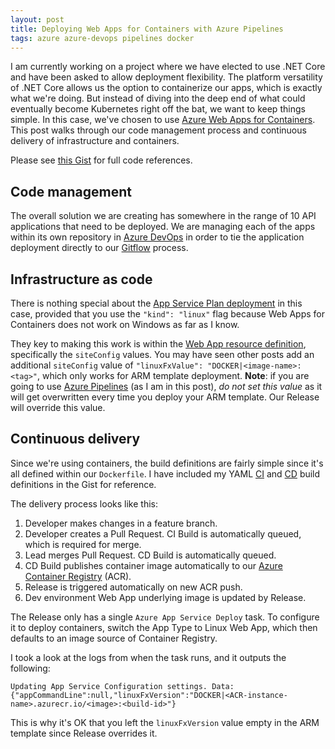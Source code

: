 ```yaml
---
layout: post
title: Deploying Web Apps for Containers with Azure Pipelines
tags: azure azure-devops pipelines docker
---
```


I am currently working on a project where we have elected to use .NET Core and have been asked to allow deployment flexibility. The platform versatility of .NET Core allows us the option to containerize our apps, which is exactly what we're doing. But instead of diving into the deep end of what could eventually become Kubernetes right off the bat, we want to keep things simple. In this case, we've chosen to use [Azure Web Apps for Containers](https://azure.microsoft.com/en-us/services/app-service/containers/). This post walks through our code management process and continuous delivery of infrastructure and containers.

Please see [this Gist](https://gist.github.com/brbarnett/7cacd4a30bed946e9ad681c261765fbd) for full code references.

## Code management
The overall solution we are creating has somewhere in the range of 10 API applications that need to be deployed. We are managing each of the apps within its own repository in [Azure DevOps](https://azure.microsoft.com/en-us/services/devops/) in order to tie the application deployment directly to our [Gitflow](https://www.atlassian.com/git/tutorials/comparing-workflows/gitflow-workflow) process.

## Infrastructure as code
There is nothing special about the [App Service Plan deployment](https://gist.github.com/brbarnett/7cacd4a30bed946e9ad681c261765fbd#file-deploy-json-L37-L50) in this case, provided that you use the `"kind": "linux"` flag because Web Apps for Containers does not work on Windows as far as I know.

They key to making this work is within the [Web App resource definition](https://gist.github.com/brbarnett/7cacd4a30bed946e9ad681c261765fbd#file-deploy-json-L52-L87), specifically the `siteConfig` values. You may have seen other posts add an additional `siteConfig` value of `"linuxFxValue": "DOCKER|<image-name>:<tag>"`, which only works for ARM template deployment. **Note**: if you are going to use [Azure Pipelines](https://azure.microsoft.com/en-us/services/devops/pipelines/) (as I am in this post), _do not set this value_ as it will get overwritten every time you deploy your ARM template. Our Release will override this value.

## Continuous delivery
Since we're using containers, the build definitions are fairly simple since it's all defined within our `Dockerfile`. I have included my YAML [CI](https://gist.github.com/brbarnett/7cacd4a30bed946e9ad681c261765fbd#file-azure-pipelines-ci-yaml) and [CD](https://gist.github.com/brbarnett/7cacd4a30bed946e9ad681c261765fbd#file-azure-pipelines-cd-yaml) build definitions in the Gist for reference.

The delivery process looks like this:
1. Developer makes changes in a feature branch.
2. Developer creates a Pull Request. CI Build is automatically queued, which is required for merge.
3. Lead merges Pull Request. CD Build is automatically queued.
4. CD Build publishes container image automatically to our [Azure Container Registry](https://azure.microsoft.com/en-us/services/container-registry/) (ACR).
5. Release is triggered automatically on new ACR push.
6. Dev environment Web App underlying image is updated by Release.

The Release only has a single `Azure App Service Deploy` task. To configure it to deploy containers, switch the App Type to Linux Web App, which then defaults to an image source of Container Registry.

I took a look at the logs from when the task runs, and it outputs the following:

```
Updating App Service Configuration settings. Data: {"appCommandLine":null,"linuxFxVersion":"DOCKER|<ACR-instance-name>.azurecr.io/<image>:<build-id>"}
```

This is why it's OK that you left the `linuxFxVersion` value empty in the ARM template since Release overrides it.